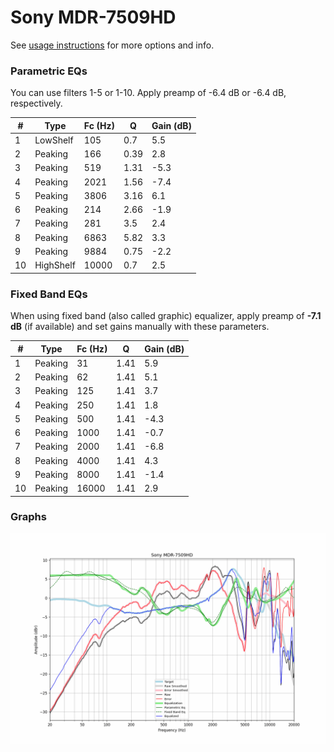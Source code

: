 # Sony MDR-7509HD
See [usage instructions](https://github.com/jaakkopasanen/AutoEq#usage) for more options and info.

### Parametric EQs
You can use filters 1-5 or 1-10. Apply preamp of -6.4 dB or -6.4 dB, respectively.

|   # | Type      |   Fc (Hz) |    Q |   Gain (dB) |
|-----|-----------|-----------|------|-------------|
|   1 | LowShelf  |       105 | 0.7  |         5.5 |
|   2 | Peaking   |       166 | 0.39 |         2.8 |
|   3 | Peaking   |       519 | 1.31 |        -5.3 |
|   4 | Peaking   |      2021 | 1.56 |        -7.4 |
|   5 | Peaking   |      3806 | 3.16 |         6.1 |
|   6 | Peaking   |       214 | 2.66 |        -1.9 |
|   7 | Peaking   |       281 | 3.5  |         2.4 |
|   8 | Peaking   |      6863 | 5.82 |         3.3 |
|   9 | Peaking   |      9884 | 0.75 |        -2.2 |
|  10 | HighShelf |     10000 | 0.7  |         2.5 |

### Fixed Band EQs
When using fixed band (also called graphic) equalizer, apply preamp of **-7.1 dB** (if available) and set gains manually with these parameters.

|   # | Type    |   Fc (Hz) |    Q |   Gain (dB) |
|-----|---------|-----------|------|-------------|
|   1 | Peaking |        31 | 1.41 |         5.9 |
|   2 | Peaking |        62 | 1.41 |         5.1 |
|   3 | Peaking |       125 | 1.41 |         3.7 |
|   4 | Peaking |       250 | 1.41 |         1.8 |
|   5 | Peaking |       500 | 1.41 |        -4.3 |
|   6 | Peaking |      1000 | 1.41 |        -0.7 |
|   7 | Peaking |      2000 | 1.41 |        -6.8 |
|   8 | Peaking |      4000 | 1.41 |         4.3 |
|   9 | Peaking |      8000 | 1.41 |        -1.4 |
|  10 | Peaking |     16000 | 1.41 |         2.9 |

### Graphs
![](./Sony%20MDR-7509HD.png)
